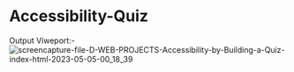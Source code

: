 # Accessibility-Quiz

Output Viweport:- 
![screencapture-file-D-WEB-PROJECTS-Accessibility-by-Building-a-Quiz-index-html-2023-05-05-00_18_39](https://user-images.githubusercontent.com/96150629/236300991-c5dbab4d-c614-48b7-be4a-2332f80fafc1.png)
